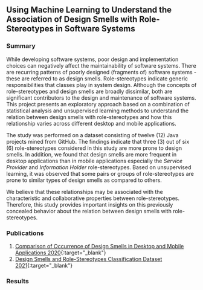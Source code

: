 ## Using Machine Learning to Understand the Association of Design Smells with Role-Stereotypes in Software Systems

### Summary 
While developing software systems, poor design and implementation choices can negatively affect the maintainability of software systems. There are recurring patterns of poorly designed (fragments of) software systems - these are referred to as design smells. Role-stereotypes indicate generic responsibilities that classes play in system design. Although the concepts of role-stereotypes and design smells are broadly dissimilar, both are significant contributors to the design and maintenance of software systems. This project presents an exploratory approach based on a combination of statistical analysis and unsupervised learning methods to understand the relation between design smells with role-stereotypes and how this relationship varies across different desktop and mobile applications. 

The study was performed on a dataset consisting of twelve (12) Java projects mined from GitHub.  The findings indicate that three (3) out of six (6) role-stereotypes considered in this study are more prone to design smells. In addition, we found that design smells are more frequent in desktop applications than in mobile applications especially the *Service Provider* and *Information Holder* role-stereotypes. Based on unsupervised learning, it was observed that some pairs or groups of role-stereotypes are prone to similar types of design smells as compared to others. 

We believe that these relationships may be associated with the characteristic and collaborative properties between role-stereotypes. Therefore, this study provides important insights on this previously concealed behavior about the relation between design smells with role-stereotypes.

### Publications
1. [Comparison of Occurrence of Design Smells in Desktop and Mobile Applications 2020](http://ceur-ws.org/Vol-2689/paper2.pdf){:target="_blank"} 
2. [Design Smells and Role-Stereotypes Classification Dataset 2021](http://dx.doi.org/10.17632/6rtgxbsw68.1){:target="_blank"}

### Results

